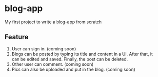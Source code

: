 # blog-app
My first project to write a blog-app from scratch

## Feature
1. User can sign in. (coming soon)
2. Blogs can be posted by typing its title and content in a UI. After that, it can be edited and saved. Finally, the post can be deleted.
3. Other user can comment. (coming soon)
4. Pics can also be uploaded and put in the blog. (coming soon)
